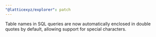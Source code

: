 ```yaml
---
"@latticexyz/explorer": patch
---
```


Table names in SQL queries are now automatically enclosed in double quotes by default, allowing support for special characters.
